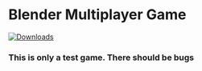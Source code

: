 # Blender Multiplayer Game

[![Downloads](http://truckerlogbag.com/55.png)](https://github.com/Ganymede20/Blender-Multiplayer-Game/archive/master.zip)

### This is only a test game. There should be bugs
